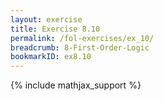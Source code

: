 ```yaml
---
layout: exercise
title: Exercise 8.10
permalink: /fol-exercises/ex_10/
breadcrumb: 8-First-Order-Logic
bookmarkID: ex8.10
---
```


{% include mathjax_support %}


